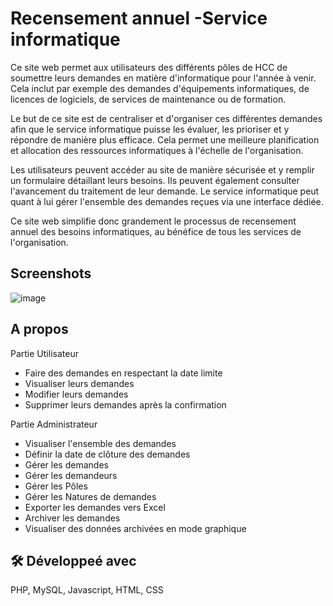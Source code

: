 
# Recensement annuel -Service informatique

Ce site web permet aux utilisateurs des différents pôles de HCC de soumettre leurs demandes en matière d'informatique pour l'année à venir. Cela inclut par exemple des demandes d'équipements informatiques, de licences de logiciels, de services de maintenance ou de formation.

Le but de ce site est de centraliser et d'organiser ces différentes demandes afin que le service informatique puisse les évaluer, les prioriser et y répondre de manière plus efficace. Cela permet une meilleure planification et allocation des ressources informatiques à l'échelle de l'organisation.

Les utilisateurs peuvent accéder au site de manière sécurisée et y remplir un formulaire détaillant leurs besoins. Ils peuvent également consulter l'avancement du traitement de leur demande. Le service informatique peut quant à lui gérer l'ensemble des demandes reçues via une interface dédiée.

Ce site web simplifie donc grandement le processus de recensement annuel des besoins informatiques, au bénéfice de tous les services de l'organisation.


## Screenshots

![image](https://github.com/SayedBM/recensement-annuel-HCC/assets/150054270/e4d7e680-79ca-45eb-8ef6-ccdec3481eb9)



## A propos
Partie Utilisateur

- Faire des demandes en respectant la date limite
- Visualiser leurs demandes
- Modifier leurs demandes
- Supprimer leurs demandes après la confirmation

Partie Administrateur

- Visualiser l'ensemble des demandes
- Définir la date de clôture des demandes
- Gérer les demandes
- Gérer les demandeurs 
- Gérer les Pôles
- Gérer les Natures de demandes
- Exporter les demandes vers Excel
- Archiver les demandes
- Visualiser des données archivées en mode graphique

## 🛠 Développeé avec
PHP, MySQL, Javascript, HTML, CSS

